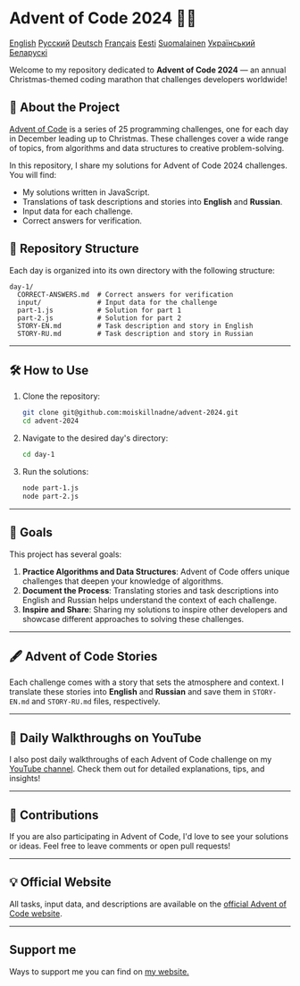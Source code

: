 
# Advent of Code 2024 🎄✨

[English](README.md)
[Русский](README-RU.md)
[Deutsch](README-DE.md)
[Français](README-FR.md)
[Eesti](README-ET.md)
[Suomalainen](README-FI.md)
[Український](README-UA.md)
[Беларускі](README-BY.md)

Welcome to my repository dedicated to **Advent of Code 2024** — an annual Christmas-themed coding marathon that challenges developers worldwide!

## 📖 About the Project
[Advent of Code](https://adventofcode.com/) is a series of 25 programming challenges, one for each day in December leading up to Christmas. These challenges cover a wide range of topics, from algorithms and data structures to creative problem-solving.

In this repository, I share my solutions for Advent of Code 2024 challenges. You will find:
- My solutions written in JavaScript.
- Translations of task descriptions and stories into **English** and **Russian**.
- Input data for each challenge.
- Correct answers for verification.

## 🚀 Repository Structure
Each day is organized into its own directory with the following structure:

```
day-1/
  CORRECT-ANSWERS.md  # Correct answers for verification
  input/              # Input data for the challenge
  part-1.js           # Solution for part 1
  part-2.js           # Solution for part 2
  STORY-EN.md         # Task description and story in English
  STORY-RU.md         # Task description and story in Russian
```

---

## 🛠️ How to Use
1. Clone the repository:
   ```bash
   git clone git@github.com:moiskillnadne/advent-2024.git
   cd advent-2024
   ```
2. Navigate to the desired day's directory:
   ```bash
   cd day-1
   ```
3. Run the solutions:
   ```bash
   node part-1.js
   node part-2.js
   ```

---

## 🌟 Goals
This project has several goals:
1. **Practice Algorithms and Data Structures**: Advent of Code offers unique challenges that deepen your knowledge of algorithms.
2. **Document the Process**: Translating stories and task descriptions into English and Russian helps understand the context of each challenge.
3. **Inspire and Share**: Sharing my solutions to inspire other developers and showcase different approaches to solving these challenges.

---

## 🖋️ Advent of Code Stories
Each challenge comes with a story that sets the atmosphere and context. I translate these stories into **English** and **Russian** and save them in `STORY-EN.md` and `STORY-RU.md` files, respectively.

---

## 🎥 Daily Walkthroughs on YouTube
I also post daily walkthroughs of each Advent of Code challenge on my [YouTube channel](https://www.youtube.com/@viktor.riabkov). Check them out for detailed explanations, tips, and insights!

---

## 🤝 Contributions
If you are also participating in Advent of Code, I'd love to see your solutions or ideas. Feel free to leave comments or open pull requests!

---

## 💡 Official Website
All tasks, input data, and descriptions are available on the [official Advent of Code website](https://adventofcode.com/2024).

---

## Support me
Ways to support me you can find on [my website.](https://riabkov.com/donate)
